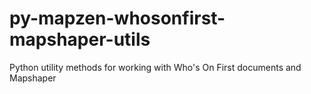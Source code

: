 # py-mapzen-whosonfirst-mapshaper-utils

Python utility methods for working with Who's On First documents and Mapshaper
